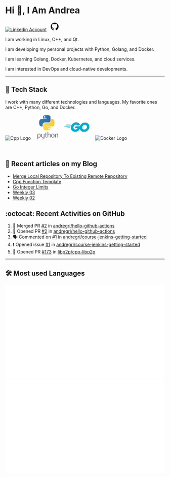 # Hi 👋, I Am Andrea


<!-- Actual text -->

<a href="https://www.linkedin.com/in/andrea-grillo-3b439b1a9/"><img src="https://cdn.worldvectorlogo.com/logos/linkedin-icon-2.svg" title="Linkedin" alt="Linkedin Account" width="30"/></a>
&ensp;<a href="https://github.com/andregri"><img src="img/logos/github.png" title="GitHub" alt="GitHub" width="30"/></a>
<br>

I am working in Linux, C++, and Qt.

I am developing my personal projects with Python, Golang, and Docker.

I am learning Golang, Docker, Kubernetes, and cloud services.

I am interested in DevOps and cloud-native developments.

___

## 🥞 Tech Stack
 
I work with many different technologies and languages. 
My favorite ones are C++, Python, Go, and Docker.
 
<img src="https://cdn.worldvectorlogo.com/logos/c.svg" title="Cpp" alt="Cpp Logo" width="70"/>&emsp;
<img src="img/logos/python_vertical_logo_icon_168039.svg" title="Python" alt="Python Logo" width="70"/>&emsp;
<img src="img/logos/golang_logo_icon_171073.svg" title="Golang" alt="Golang Logo" width="80"/>&emsp;
<img src="https://cdn.worldvectorlogo.com/logos/docker.svg" title="Docker" alt="Docker Logo" width="80"/>&emsp;

<br> 
 
 
## 📰 Recent articles on my Blog

 <!-- BLOG-POST-LIST:START -->
- [Merge Local Repository To Existing Remote Repository](https://andregri.github.io/Merge-local-repository-to-existing-remote-repository/)
- [Cpp Function Template](https://andregri.github.io/cpp-function-template/)
- [Go Integer Limits](https://andregri.github.io/go-integer-limits/)
- [Weekly 03](https://andregri.github.io/weekly-03/)
- [Weekly 02](https://andregri.github.io/weekly-02/)
<!-- BLOG-POST-LIST:END -->
 
 
## :octocat: Recent Activities on GitHub

<!--START_SECTION:activity-->
1. 🎉 Merged PR [#2](https://github.com/andregri/hello-github-actions/pull/2) in [andregri/hello-github-actions](https://github.com/andregri/hello-github-actions)
2. 💪 Opened PR [#2](https://github.com/andregri/hello-github-actions/pull/2) in [andregri/hello-github-actions](https://github.com/andregri/hello-github-actions)
3. 🗣 Commented on [#1](https://github.com/andregri/course-jenkins-getting-started/issues/1) in [andregri/course-jenkins-getting-started](https://github.com/andregri/course-jenkins-getting-started)
4. ❗️ Opened issue [#1](https://github.com/andregri/course-jenkins-getting-started/issues/1) in [andregri/course-jenkins-getting-started](https://github.com/andregri/course-jenkins-getting-started)
5. 💪 Opened PR [#173](https://github.com/libp2p/cpp-libp2p/pull/173) in [libp2p/cpp-libp2p](https://github.com/libp2p/cpp-libp2p)
<!--END_SECTION:activity-->
 
---

## 🛠️ Most used Languages 

![](https://github.com/andregri/andregri/blob/master/generated/overview.svg)
![](https://github.com/andregri/andregri/blob/master/generated/languages.svg)
